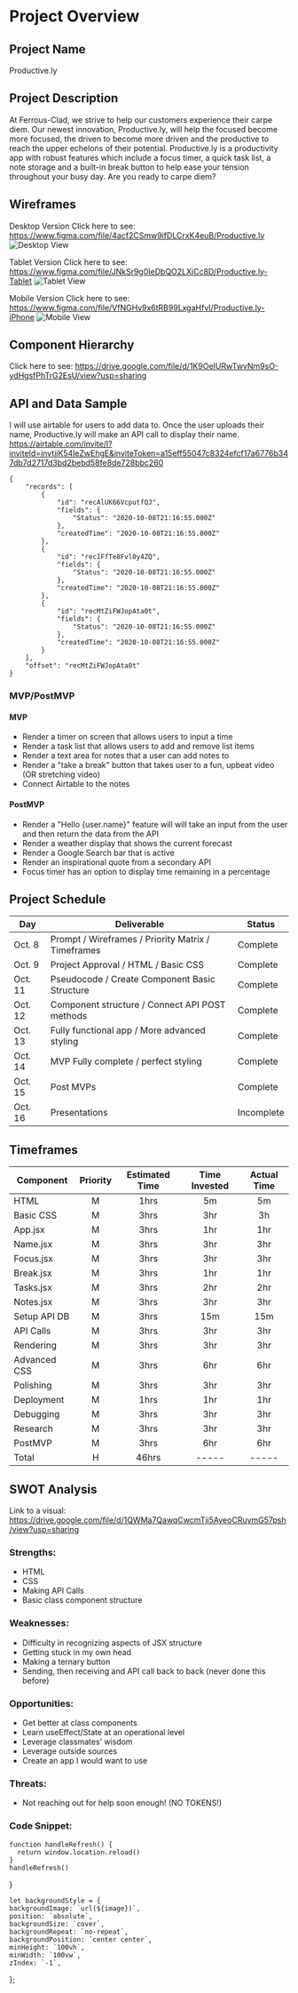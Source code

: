 # Project Overview

## Project Name

Productive.ly

## Project Description

At Ferrous-Clad, we strive to help our customers experience their carpe diem. Our newest innovation, Productive.ly, will help the focused become more focused, the driven to become more driven and the productive to reach the upper echelons of their potential. Productive.ly is a productivity app with robust features which include a focus timer, a quick task list, a note storage and a built-in break button to help ease your tension throughout your busy day. Are you ready to carpe diem?

## Wireframes

Desktop Version
Click here to see: https://www.figma.com/file/4acf2CSmw9ifDLCrxK4euB/Productive.ly
![Desktop View](https://www.figma.com/file/4acf2CSmw9ifDLCrxK4euB/Productive.ly)

Tablet Version
Click here to see: https://www.figma.com/file/JNkSr9g0IeDbQO2LXiCc8D/Productive.ly-Tablet
![Tablet View](https://www.figma.com/file/JNkSr9g0IeDbQO2LXiCc8D/Productive.ly-Tablet)

Mobile Version
Click here to see: https://www.figma.com/file/VfNGHv9x6tRB99LxgaHfvI/Productive.ly-iPhone
![Mobile View](https://www.figma.com/file/VfNGHv9x6tRB99LxgaHfvI/Productive.ly-iPhone)

## Component Hierarchy

Click here to see: https://drive.google.com/file/d/1K9OeIURwTwvNm9sO-ydHgsfPhTrG2EsU/view?usp=sharing

## API and Data Sample

I will use airtable for users to add data to. Once the user uploads their name, Productive.ly will make an API call to display their name.
https://airtable.com/invite/l?inviteId=invtjjK54leZwEhgE&inviteToken=a15eff55047c8324efcf17a6776b347db7d2717d3bd2bebd58fe8de728bbc260

```
{
    "records": [
        {
            "id": "recAlUK66VcputfQJ",
            "fields": {
                "Status": "2020-10-08T21:16:55.000Z"
            },
            "createdTime": "2020-10-08T21:16:55.000Z"
        },
        {
            "id": "rec1FfTe8Fvl0y4ZQ",
            "fields": {
                "Status": "2020-10-08T21:16:55.000Z"
            },
            "createdTime": "2020-10-08T21:16:55.000Z"
        },
        {
            "id": "recMtZiFWJopAta0t",
            "fields": {
                "Status": "2020-10-08T21:16:55.000Z"
            },
            "createdTime": "2020-10-08T21:16:55.000Z"
        }
    ],
    "offset": "recMtZiFWJopAta0t"
}
```

### MVP/PostMVP

#### MVP

- Render a timer on screen that allows users to input a time
- Render a task list that allows users to add and remove list items
- Render a text area for notes that a user can add notes to
- Render a "take a break" button that takes user to a fun, upbeat video (OR stretching video)
- Connect Airtable to the notes

#### PostMVP

- Render a "Hello {user.name}" feature will will take an input from the user and then return the data from the API
- Render a weather display that shows the current forecast
- Render a Google Search bar that is active
- Render an inspirational quote from a secondary API
- Focus timer has an option to display time remaining in a percentage

## Project Schedule

| Day     | Deliverable                                        | Status     |
| ------- | -------------------------------------------------- | ---------- |
| Oct. 8  | Prompt / Wireframes / Priority Matrix / Timeframes | Complete   |
| Oct. 9  | Project Approval / HTML / Basic CSS                | Complete   |
| Oct. 11 | Pseudocode / Create Component Basic Structure      | Complete   |
| Oct. 12 | Component structure / Connect API POST methods     | Complete   |
| Oct. 13 | Fully functional app / More advanced styling       | Complete   |
| Oct. 14 | MVP Fully complete / perfect styling               | Complete   |
| Oct. 15 | Post MVPs                                          | Complete   |
| Oct. 16 | Presentations                                      | Incomplete |

## Timeframes

| Component    | Priority | Estimated Time | Time Invested | Actual Time |
| ------------ | :------: | :------------: | :-----------: | :---------: |
| HTML         |    M     |      1hrs      |      5m       |     5m      |
| Basic CSS    |    M     |      3hrs      |      3hr      |     3h      |
| App.jsx      |    M     |      3hrs      |      1hr      |     1hr     |
| Name.jsx     |    M     |      3hrs      |      3hr      |     3hr     |
| Focus.jsx    |    M     |      3hrs      |      3hr      |     3hr     |
| Break.jsx    |    M     |      3hrs      |      1hr      |     1hr     |
| Tasks.jsx    |    M     |      3hrs      |      2hr      |     2hr     |
| Notes.jsx    |    M     |      3hrs      |      3hr      |     3hr     |
| Setup API DB |    M     |      3hrs      |      15m      |     15m     |
| API Calls    |    M     |      3hrs      |      3hr      |     3hr     |
| Rendering    |    M     |      3hrs      |      3hr      |     3hr     |
| Advanced CSS |    M     |      3hrs      |      6hr      |     6hr     |
| Polishing    |    M     |      3hrs      |      3hr      |     3hr     |
| Deployment   |    M     |      1hrs      |      1hr      |     1hr     |
| Debugging    |    M     |      3hrs      |      3hr      |     3hr     |
| Research     |    M     |      3hrs      |      3hr      |     3hr     |
| PostMVP      |    M     |      3hrs      |      6hr      |     6hr     |
| Total        |    H     |     46hrs      |     -----     |    -----    |

## SWOT Analysis

Link to a visual: https://drive.google.com/file/d/1QWMa7QawqCwcmTji5AyeoCRuymG57psh/view?usp=sharing

### Strengths:

- HTML
- CSS
- Making API Calls
- Basic class component structure

### Weaknesses:

- Difficulty in recognizing aspects of JSX structure
- Getting stuck in my own head
- Making a ternary button
- Sending, then receiving and API call back to back (never done this before)

### Opportunities:

- Get better at class components
- Learn useEffect/State at an operational level
- Leverage classmates’ wisdom
- Leverage outside sources
- Create an app I would want to use

### Threats:

- Not reaching out for help soon enough! (NO TOKENS!)

### Code Snippet:

    function handleRefresh() {
      return window.location.reload()
    }
    handleRefresh()

}

    let backgroundStyle = {
    backgroundImage: `url(${image})`,
    position: `absolute`,
    backgroundSize: `cover`,
    backgroundRepeat: `no-repeat`,
    backgroundPosition: `center center`,
    minHeight: `100vh`,
    minWidth: `100vw`,
    zIndex: `-1`,

};
